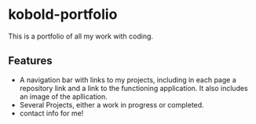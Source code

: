 # kobold-portfolio
This is a portfolio of all my work with coding.
## Features
- A navigation bar with links to my projects, including in each page a repository link and a link to the functioning application. It also includes an image of the apllication.
- Several Projects, either a work in progress or completed.
- contact info for me!

